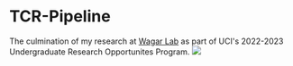 # TCR-Pipeline
The culmination of my research at [Wagar Lab](https://wagarlab.webflow.io/) as part of UCI's 2022-2023 Undergraduate Research Opportunites Program.
![](cool_poster.png)
